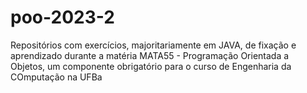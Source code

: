 # poo-2023-2
Repositórios com exercícios, majoritariamente em JAVA, de fixação e aprendizado durante a matéria MATA55 - Programação Orientada a Objetos, um componente obrigatório para o curso de Engenharia da COmputação na UFBa
